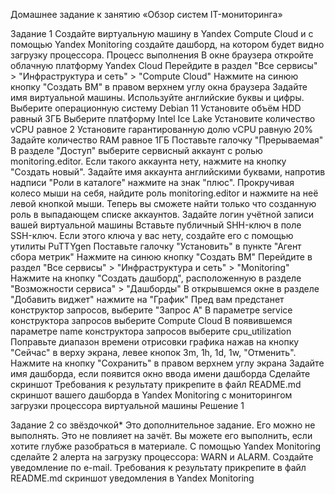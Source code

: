 Домашнее задание к занятию «Обзор систем IT-мониторинга»

Задание 1
Создайте виртуальную машину в Yandex Compute Cloud и с помощью Yandex Monitoring создайте дашборд, на котором будет видно загрузку процессора.
Процесс выполнения
В окне браузера откройте облачную платформу Yandex Cloud
Перейдите в раздел "Все сервисы" > "Инфраструктура и сеть" > "Compute Cloud"
Нажмите на синюю кнопку "Создать ВМ" в правом верхнем углу окна браузера
Задайте имя виртуальной машины. Используйте английские буквы и цифры.
Выберите операционную систему Debian 11
Установите объём HDD равный 3ГБ
Выберите платформу Intel Ice Lake
Установите количество vCPU равное 2
Установите гарантированную долю vCPU равную 20%
Задайте количество RAM равное 1ГБ
Поставьте галочку "Прерываемая"
В разделе "Доступ" выберите сервисный аккаунт с ролью monitoring.editor. Если такого аккаунта нету, нажмите на кнопку "Создать новый". Задайте имя аккаунта английскими буквами, напротив надписи "Роли в каталоге" нажмите на знак "плюс". Прокручивая колесо мыши на себя, найдите роль monitoring.editor и нажмите на неё левой кнопкой мыши. Теперь вы сможете найти только что созданную роль в выпадающем списке аккаунтов.
Задайте логин учётной записи вашей виртуальной машины
Вставьте публичный SHH-ключ в поле SSH-ключ. Если этого ключа у вас нету, создайте его с помощью утилиты PuTTYgen
Поставьте галочку "Установить" в пункте "Агент сбора метрик"
Нажмите на синюю кнопку "Создать ВМ"
Перейдите в раздел "Все сервисы" > "Инфраструктура и сеть" > "Monitoring"
Нажмите на кнопку "Создать дашборд", расположенную в разделе "Возможности сервиса" > "Дашборды"
В открывшемся окне в разделе "Добавить виджет" нажмите на "График"
Пред вам предстанет конструктор запросов, выберите "Запрос А"
В параметре service конструктора запросов выберите Compute Cloud
В появившемся параметре name конструктора запросов выберите cpu_utilization
Поправьте диапазон времени отрисовки графика нажав на кнопку "Сейчас" в верху экрана, левее кнопок 3m, 1h, 1d, 1w, "Отменить".
Нажмите на кнопку "Сохранить" в правом верхнем углу экрана
Задайте имя дашборда, если появится окно ввода имени дашборда
Сделайте скриншот
Требования к результату
прикрепите в файл README.md скриншот вашего дашборда в Yandex Monitoring с мониторингом загрузки процессора виртуальной машины
Решение 1





Задание 2 со звёздочкой*
Это дополнительное задание. Его можно не выполнять. Это не повлияет на зачёт. Вы можете его выполнить, если хотите глубже разобраться в материале.
С помощью Yandex Monitoring сделайте 2 алерта на загрузку процессора: WARN и ALARM. Создайте уведомление по e-mail.
Требования к результату
прикрепите в файл README.md скриншот уведомления в Yandex Monitoring


